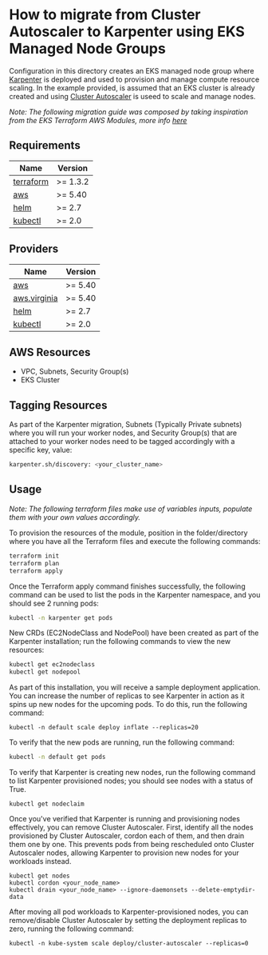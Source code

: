 # How to migrate from Cluster Autoscaler to Karpenter using EKS Managed Node Groups

Configuration in this directory creates an EKS managed node group where [Karpenter](https://karpenter.sh/) is deployed and used to provision and manage compute resource scaling. In the example provided, is assumed that an EKS cluster is already created and using [Cluster Autoscaler](https://github.com/kubernetes/autoscaler/tree/master/cluster-autoscaler) is useed to scale and manage nodes.

*Note: The following migration guide was composed by taking inspiration from the EKS Terraform AWS Modules, more info [here](https://registry.terraform.io/modules/terraform-aws-modules/eks/aws/20.14.0)*
## Requirements

| Name | Version |
|------|---------|
| <a name="requirement_terraform"></a> [terraform](#requirement\_terraform) | >= 1.3.2 |
| <a name="requirement_aws"></a> [aws](#requirement\_aws) | >= 5.40 |
| <a name="requirement_helm"></a> [helm](#requirement\_helm) | >= 2.7 |
| <a name="requirement_kubectl"></a> [kubectl](#requirement\_kubectl) | >= 2.0 |

## Providers

| Name | Version |
|------|---------|
| <a name="provider_aws"></a> [aws](#provider\_aws) | >= 5.40 |
| <a name="provider_aws.virginia"></a> [aws.virginia](#provider\_aws.virginia) | >= 5.40 |
| <a name="provider_helm"></a> [helm](#provider\_helm) | >= 2.7 |
| <a name="provider_kubectl"></a> [kubectl](#provider\_kubectl) | >= 2.0 |

## AWS Resources
- VPC, Subnets, Security Group(s)
- EKS Cluster

## Tagging Resources

As part of the Karpenter migration, Subnets (Typically Private subnets) where you will run your worker nodes, and Security Group(s) that are attached to your worker nodes need to be tagged accordingly with a specific key, value:

```bash
karpenter.sh/discovery: <your_cluster_name>
```

## Usage

*Note: The following terraform files make use of variables inputs, populate them with your own values accordingly.*

To provision the resources of the module, position in the folder/directory where you have all the Terraform files and execute the following commands:

```bash
terraform init
terraform plan
terraform apply
```

Once the Terraform apply command finishes successfully, the following command can be used to list the pods in the Karpenter namespace, and you should see 2 running pods:

```bash
kubectl -n karpenter get pods
```

New CRDs (EC2NodeClass and NodePool) have been created as part of the Karpenter installation; run the following commands to view the new resources:

```bash
kubectl get ec2nodeclass
kubectl get nodepool
```

As part of this installation, you will receive a sample deployment application. You can increase the number of replicas to see Karpenter in action as it spins up new nodes for the upcoming pods. To do this, run the following command:

```text
kubectl -n default scale deploy inflate --replicas=20
```

To verify that the new pods are running, run the following command:

```sh
kubectl -n default get pods
```

To verify that Karpenter is creating new nodes, run the following command to list Karpenter provisioned nodes; you should see nodes with a status of True.

```text
kubectl get nodeclaim
```

Once you've verified that Karpenter is running and provisioning nodes effectively, you can remove Cluster Autoscaler. First, identify all the nodes provisioned by Cluster Autoscaler, cordon each of them, and then drain them one by one. This prevents pods from being rescheduled onto Cluster Autoscaler nodes, allowing Karpenter to provision new nodes for your workloads instead.

```text
kubectl get nodes
kubectl cordon <your_node_name>
kubectl drain <your_node_name> --ignore-daemonsets --delete-emptydir-data
```

After moving all pod workloads to Karpenter-provisioned nodes, you can remove/disable Cluster Autoscaler by setting the deployment replicas to zero, running the following command:

```text
kubectl -n kube-system scale deploy/cluster-autoscaler --replicas=0
```